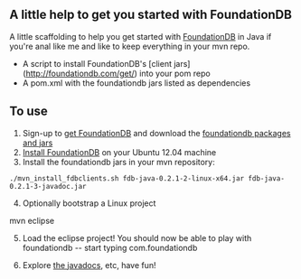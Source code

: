 ## A little help to get you started with FoundationDB

A little scaffolding to help you get started with [FoundationDB](http://foundationdb.com/) in Java if you're anal like me and like to keep everything in your mvn repo.

* A script to install FoundationDB's [client jars] (http://foundationdb.com/get/) into your pom repo
* A pom.xml with the foundationdb jars listed as dependencies

## To use

1. Sign-up to [get FoundationDB](http://foundationdb.com/get/) and download the [foundationdb packages and jars](http://community.foundationdb.com/downloads/)
2. [Install FoundationDB](http://foundationdb.com/documentation/beta1/getting-started-linux.html) on your Ubuntu 12.04 machine
3. Install the foundationdb jars in your mvn repository:

`./mvn_install_fdbclients.sh fdb-java-0.2.1-2-linux-x64.jar fdb-java-0.2.1-3-javadoc.jar`

4. Optionally bootstrap a Linux project

mvn eclipse

5. Load the eclipse project! You should now be able to play with foundationdb -- start typing com.foundationdb

6. Explore [the javadocs](http://foundationdb.com/documentation/beta1/javadoc/index.html), etc, have fun!

